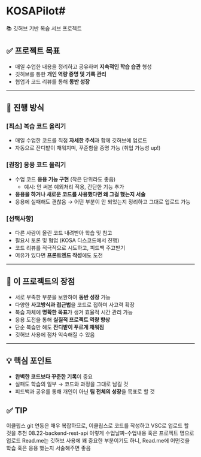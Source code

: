 # KOSAPilot# 

📚 깃허브 기반 복습 서브 프로젝트

## ✅ 프로젝트 목표
- 매일 수업한 내용을 정리하고 공유하며 **지속적인 학습 습관** 형성
- 깃허브를 통한 **개인 역량 증명 및 기록 관리**
- 협업과 코드 리뷰를 통해 **동반 성장**

---

## 📝 진행 방식

### [최소] 복습 코드 올리기
- 매일 수업한 코드를 직접 **자세한 주석**과 함께 깃허브에 업로드
- 자동으로 잔디밭이 채워지며, 꾸준함을 증명 가능 (취업 가능성 up!)

### [권장] 응용 코드 올리기
- 수업 코드 **응용 기능 구현** (작은 단위라도 좋음)
  - 예시: 안 써본 예외처리 적용, 간단한 기능 추가
- **응용을 하거나 새로운 코드를 사용했다면 왜 그걸 했는지 서술**
- 응용에 실패해도 괜찮음 → 어떤 부분이 안 되었는지 정리하고 그대로 업로드 가능

### [선택사항]
- 다른 사람이 올린 코드 내려받아 학습 및 참고
- 필요시 토론 및 협업 (KOSA 디스코드에서 진행)
- 코드 리뷰를 적극적으로 시도하고, 피드백 주고받기
- 여유가 있다면 **프론트엔드 작성**에도 도전  


---

## 🌱 이 프로젝트의 장점
- 서로 부족한 부분을 보완하여 **동반 성장** 가능
- 다양한 **사고방식과 접근법**을 코드로 접하며 사고력 확장
- 복습 자체에 **명확한 목표**가 생겨 효율적 시간 관리 가능
- 응용 도전을 통해 **실질적 프로젝트 역량 향상**
- 단순 복습만 해도 **잔디밭이 푸르게 채워짐**
- 깃허브 사용에 점차 익숙해질 수 있음

---

## 💡 핵심 포인트
- **완벽한 코드보다 꾸준한 기록**이 중요
- 실패도 학습의 일부 → 코드와 과정을 그대로 남길 것
- 피드백과 공유를 통해 개인이 아닌 **팀 전체의 성장**을 목표로 할 것



## ✅ TIP
이클립스 git 연동은 매우 복잡하므로, 이클립스로 코드를 작성하고 VSC로 업로드 할 것을 추천
08.22-backend-rest-api 이렇게 수업날짜-수업내용 혹은 프로젝트 명으로 업로드
Read.me는 깃허브 사용에 꽤 중요한 부분이기도 하니, Read.me에 어떤것을 학습 혹은 응용 했는지 서술해주면 좋음


